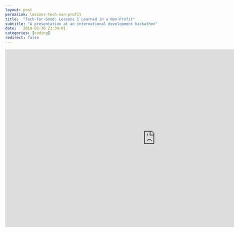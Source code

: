 ```yaml
---
layout: post
permalink: lessons-tech-non-profit
title:  "Tech-For-Good: Lessons I Learned in a Non-Profit"
subtitle: "A presentation at an international development hackathon"
date:   2018-03-30 23:34:01
categories: [coding]
redirect: false
---
```


<iframe src="https://docs.google.com/presentation/d/e/2PACX-1vSv-fk52ZJT-kzRkAhOIXXYWpphrZCS0DXlXlh2Z4FPghsifZltQHM-tyIKTRFSzNS653kFSC-GIPRY/embed?start=false&loop=false&delayms=3000" frameborder="0" width="960" height="569" allowfullscreen="true" mozallowfullscreen="true" webkitallowfullscreen="true"></iframe>